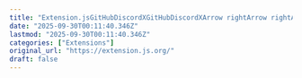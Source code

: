 ```yaml
---
title: "Extension.jsGitHubDiscordXGitHubDiscordXArrow rightArrow rightArrow rightGitHub icon"
date: "2025-09-30T00:11:40.346Z"
lastmod: "2025-09-30T00:11:40.346Z"
categories: ["Extensions"]
original_url: "https://extension.js.org/"
draft: false
---
```

